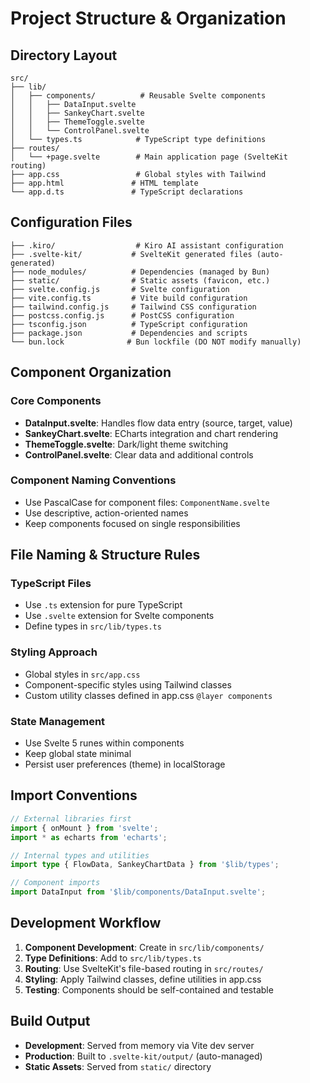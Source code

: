 # Project Structure & Organization

## Directory Layout

```
src/
├── lib/
│   ├── components/          # Reusable Svelte components
│   │   ├── DataInput.svelte
│   │   ├── SankeyChart.svelte
│   │   ├── ThemeToggle.svelte
│   │   └── ControlPanel.svelte
│   └── types.ts            # TypeScript type definitions
├── routes/
│   └── +page.svelte        # Main application page (SvelteKit routing)
├── app.css                 # Global styles with Tailwind
├── app.html               # HTML template
└── app.d.ts               # TypeScript declarations
```

## Configuration Files

```
├── .kiro/                  # Kiro AI assistant configuration
├── .svelte-kit/           # SvelteKit generated files (auto-generated)
├── node_modules/          # Dependencies (managed by Bun)
├── static/                # Static assets (favicon, etc.)
├── svelte.config.js       # Svelte configuration
├── vite.config.ts         # Vite build configuration
├── tailwind.config.js     # Tailwind CSS configuration
├── postcss.config.js      # PostCSS configuration
├── tsconfig.json          # TypeScript configuration
├── package.json           # Dependencies and scripts
└── bun.lock              # Bun lockfile (DO NOT modify manually)
```

## Component Organization

### Core Components

-   **DataInput.svelte**: Handles flow data entry (source, target, value)
-   **SankeyChart.svelte**: ECharts integration and chart rendering
-   **ThemeToggle.svelte**: Dark/light theme switching
-   **ControlPanel.svelte**: Clear data and additional controls

### Component Naming Conventions

-   Use PascalCase for component files: `ComponentName.svelte`
-   Use descriptive, action-oriented names
-   Keep components focused on single responsibilities

## File Naming & Structure Rules

### TypeScript Files

-   Use `.ts` extension for pure TypeScript
-   Use `.svelte` extension for Svelte components
-   Define types in `src/lib/types.ts`

### Styling Approach

-   Global styles in `src/app.css`
-   Component-specific styles using Tailwind classes
-   Custom utility classes defined in app.css `@layer components`

### State Management

-   Use Svelte 5 runes within components
-   Keep global state minimal
-   Persist user preferences (theme) in localStorage

## Import Conventions

```typescript
// External libraries first
import { onMount } from 'svelte';
import * as echarts from 'echarts';

// Internal types and utilities
import type { FlowData, SankeyChartData } from '$lib/types';

// Component imports
import DataInput from '$lib/components/DataInput.svelte';
```

## Development Workflow

1. **Component Development**: Create in `src/lib/components/`
2. **Type Definitions**: Add to `src/lib/types.ts`
3. **Routing**: Use SvelteKit's file-based routing in `src/routes/`
4. **Styling**: Apply Tailwind classes, define utilities in app.css
5. **Testing**: Components should be self-contained and testable

## Build Output

-   **Development**: Served from memory via Vite dev server
-   **Production**: Built to `.svelte-kit/output/` (auto-managed)
-   **Static Assets**: Served from `static/` directory
